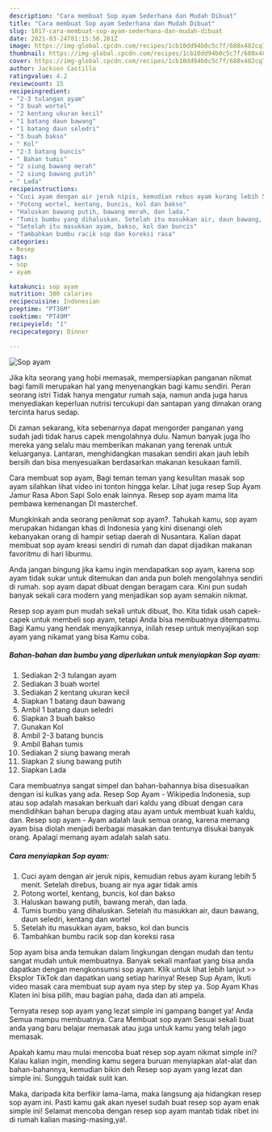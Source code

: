 ```yaml
---
description: "Cara membuat Sop ayam Sederhana dan Mudah Dibuat"
title: "Cara membuat Sop ayam Sederhana dan Mudah Dibuat"
slug: 1017-cara-membuat-sop-ayam-sederhana-dan-mudah-dibuat
date: 2021-03-24T01:15:50.261Z
image: https://img-global.cpcdn.com/recipes/1cb10dd94b0c5c7f/680x482cq70/sop-ayam-foto-resep-utama.jpg
thumbnail: https://img-global.cpcdn.com/recipes/1cb10dd94b0c5c7f/680x482cq70/sop-ayam-foto-resep-utama.jpg
cover: https://img-global.cpcdn.com/recipes/1cb10dd94b0c5c7f/680x482cq70/sop-ayam-foto-resep-utama.jpg
author: Jackson Castillo
ratingvalue: 4.2
reviewcount: 15
recipeingredient:
- "2-3 tulangan ayam"
- "3 buah wortel"
- "2 kentang ukuran kecil"
- "1 batang daun bawang"
- "1 batang daun seledri"
- "3 buah bakso"
- " Kol"
- "2-3 batang buncis"
- " Bahan tumis"
- "2 siung bawang merah"
- "2 siung bawang putih"
- " Lada"
recipeinstructions:
- "Cuci ayam dengan air jeruk nipis, kemudian rebus ayam kurang lebih 5 menit. Setelah direbus, buang air nya agar tidak amis"
- "Potong wortel, kentang, buncis, kol dan bakso"
- "Haluskan bawang putih, bawang merah, dan lada."
- "Tumis bumbu yang dihaluskan. Setelah itu masukkan air, daun bawang, daun seledri, kentang dan wortel"
- "Setelah itu masukkan ayam, bakso, kol dan buncis"
- "Tambahkan bumbu racik sop dan koreksi rasa"
categories:
- Resep
tags:
- sop
- ayam

katakunci: sop ayam 
nutrition: 300 calories
recipecuisine: Indonesian
preptime: "PT36M"
cooktime: "PT49M"
recipeyield: "1"
recipecategory: Dinner

---
```



![Sop ayam](https://img-global.cpcdn.com/recipes/1cb10dd94b0c5c7f/680x482cq70/sop-ayam-foto-resep-utama.jpg)

Jika kita seorang yang hobi memasak, mempersiapkan panganan nikmat bagi famili merupakan hal yang menyenangkan bagi kamu sendiri. Peran seorang istri Tidak hanya mengatur rumah saja, namun anda juga harus menyediakan keperluan nutrisi tercukupi dan santapan yang dimakan orang tercinta harus sedap.

Di zaman  sekarang, kita sebenarnya dapat mengorder panganan yang sudah jadi tidak harus capek mengolahnya dulu. Namun banyak juga lho mereka yang selalu mau memberikan makanan yang terenak untuk keluarganya. Lantaran, menghidangkan masakan sendiri akan jauh lebih bersih dan bisa menyesuaikan berdasarkan makanan kesukaan famili. 

Cara membuat sop ayam, Bagi teman teman yang kesulitan masak sop ayam silahkan lihat video ini tonton hingga kelar. Lihat juga resep Sup Ayam Jamur Rasa Abon Sapi Solo enak lainnya. Resep sop ayam mama lita pembawa kemenangan DI masterchef.

Mungkinkah anda seorang penikmat sop ayam?. Tahukah kamu, sop ayam merupakan hidangan khas di Indonesia yang kini disenangi oleh kebanyakan orang di hampir setiap daerah di Nusantara. Kalian dapat membuat sop ayam kreasi sendiri di rumah dan dapat dijadikan makanan favoritmu di hari liburmu.

Anda jangan bingung jika kamu ingin mendapatkan sop ayam, karena sop ayam tidak sukar untuk ditemukan dan anda pun boleh mengolahnya sendiri di rumah. sop ayam dapat dibuat dengan beragam cara. Kini pun sudah banyak sekali cara modern yang menjadikan sop ayam semakin nikmat.

Resep sop ayam pun mudah sekali untuk dibuat, lho. Kita tidak usah capek-capek untuk membeli sop ayam, tetapi Anda bisa membuatnya ditempatmu. Bagi Kamu yang hendak menyajikannya, inilah resep untuk menyajikan sop ayam yang nikamat yang bisa Kamu coba.

<!--inarticleads1-->

##### Bahan-bahan dan bumbu yang diperlukan untuk menyiapkan Sop ayam:

1. Sediakan 2-3 tulangan ayam
1. Sediakan 3 buah wortel
1. Sediakan 2 kentang ukuran kecil
1. Siapkan 1 batang daun bawang
1. Ambil 1 batang daun seledri
1. Siapkan 3 buah bakso
1. Gunakan  Kol
1. Ambil 2-3 batang buncis
1. Ambil  Bahan tumis
1. Sediakan 2 siung bawang merah
1. Siapkan 2 siung bawang putih
1. Siapkan  Lada


Cara membuatnya sangat simpel dan bahan-bahannya bisa disesuaikan dengan isi kulkas yang ada. Resep Sop Ayam - Wikipedia Indonesia, sup atau sop adalah masakan berkuah dari kaldu yang dibuat dengan cara mendidihkan bahan berupa daging atau ayam untuk membuat kuah kaldu, dan. Resep sop ayam - Ayam adalah lauk semua orang, karena memang ayam bisa diolah menjadi berbagai masakan dan tentunya disukai banyak orang. Apalagi memang ayam adalah salah satu. 

<!--inarticleads2-->

##### Cara menyiapkan Sop ayam:

1. Cuci ayam dengan air jeruk nipis, kemudian rebus ayam kurang lebih 5 menit. Setelah direbus, buang air nya agar tidak amis
1. Potong wortel, kentang, buncis, kol dan bakso
1. Haluskan bawang putih, bawang merah, dan lada.
1. Tumis bumbu yang dihaluskan. Setelah itu masukkan air, daun bawang, daun seledri, kentang dan wortel
1. Setelah itu masukkan ayam, bakso, kol dan buncis
1. Tambahkan bumbu racik sop dan koreksi rasa


Sop ayam bisa anda temukan dalam lingkungan dengan mudah dan tentu sangat mudah untuk membuatnya. Banyak sekali manfaat yang bisa anda dapatkan dengan mengkonsumsi sop ayam. Klik untuk lihat lebih lanjut &gt;&gt; Eksplor TikTok dan dapatkan uang setiap harinya! Resep Sup Ayam, Ikuti video masak cara membuat sup ayam nya step by step ya. Sop Ayam Khas Klaten ini bisa pilih, mau bagian paha, dada dan ati ampela. 

Ternyata resep sop ayam yang lezat simple ini gampang banget ya! Anda Semua mampu membuatnya. Cara Membuat sop ayam Sesuai sekali buat anda yang baru belajar memasak atau juga untuk kamu yang telah jago memasak.

Apakah kamu mau mulai mencoba buat resep sop ayam nikmat simple ini? Kalau kalian ingin, mending kamu segera buruan menyiapkan alat-alat dan bahan-bahannya, kemudian bikin deh Resep sop ayam yang lezat dan simple ini. Sungguh taidak sulit kan. 

Maka, daripada kita berfikir lama-lama, maka langsung aja hidangkan resep sop ayam ini. Pasti kamu gak akan nyesel sudah buat resep sop ayam enak simple ini! Selamat mencoba dengan resep sop ayam mantab tidak ribet ini di rumah kalian masing-masing,ya!.

